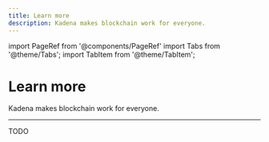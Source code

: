 ```yaml
---
title: Learn more
description: Kadena makes blockchain work for everyone.
---
```


import PageRef from '@components/PageRef'
import Tabs from '@theme/Tabs';
import TabItem from '@theme/TabItem';

# Learn more

Kadena makes blockchain work for everyone.

---

TODO
